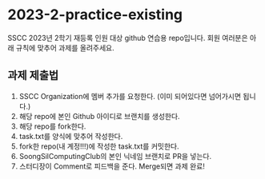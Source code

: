 # 2023-2-practice-existing
SSCC 2023년 2학기 재등록 인원 대상 github 연습용 repo입니다.
회원 여러분은 아래 규칙에 맞추어 과제를 올려주세요.

## 과제 제출법
1. SSCC Organization에 멤버 추가를 요청한다. (이미 되어있다면 넘어가시면 됩니다.)
2. 해당 repo에 본인 Github 아이디로 브랜치를 생성한다.
3. 해당 repo를 fork한다.
4. task.txt를 양식에 맞추어 작성한다.
5. fork한 repo(내 계정!!!)에 작성한 task.txt를 커밋한다.
6. SoongSilComputingClub의 본인 닉네임 브랜치로 PR을 넣는다.
7. 스터디장이 Comment로 피드백을 준다. Merge되면 과제 완료!
